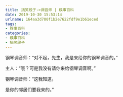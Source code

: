 ```yaml
---
title: 搞笑段子->调音师 | 糗事百科
date: 2019-10-30 15:53:14
urlname: 164aa3d700f1b2e7622fdf9e1b61eced
tags: 
- 糗事百科
categories:
- 糗事百科
- 搞笑段子
---
```

钢琴调音师：“对不起，先生，我是来给你的钢琴调音的。”

主人：“哦？可是我没有请你来给钢琴调音啊。”

钢琴调音师：“这我知道。

是你的邻居们要我来的。”


